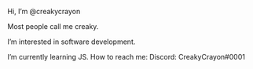 Hi, I’m @creakycrayon

Most people call me creaky. 

I’m interested in software development.

I’m currently learning 
JS.
How to reach me:
Discord: CreakyCrayon#0001
